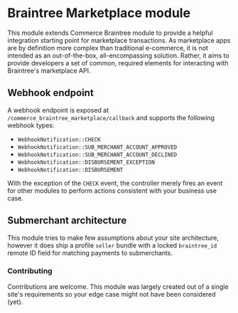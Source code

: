 # Braintree Marketplace module

This module extends Commerce Braintree module to provide a helpful integration
starting point for marketplace transactions. As marketplace apps are by definition
more complex than traditional e-commerce, it is not intended as an out-of-the-box,
all-encompassing solution. Rather, it aims to provide developers a set of common,
required elements for interacting with Braintree's marketplace API.

## Webhook endpoint

A webhook endpoint is exposed at `/commerce_braintree_marketplace/callback` and
supports the following webhook types:

* `WebhookNotification::CHECK`
* `WebhookNotification::SUB_MERCHANT_ACCOUNT_APPROVED`
* `WebhookNotification::SUB_MERCHANT_ACCOUNT_DECLINED`
* `WebhookNotification::DISBURSEMENT_EXCEPTION`
* `WebhookNotification::DISBURSEMENT`

With the exception of the `CHECK` event, the controller merely fires an event
for other modules to perform actions consistent with your business use case.

## Submerchant architecture

This module tries to make few assumptions about your site architecture, however
it does ship a profile `seller` bundle with a locked `braintree_id` remote ID
field for matching payments to submerchants.

### Contributing

Contributions are welcome. This module was largely created out of a single site's
requirements so your edge case might not have been considered (yet).
